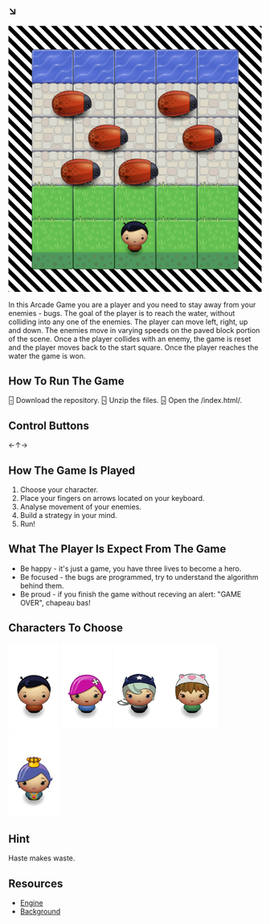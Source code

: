 ## ↘︎

![SCREENSHOT](img/screenshot.png)

In this Arcade Game you are a player and you need to stay away from your enemies - bugs. The goal of the player is to reach the water, without colliding into any one of the enemies. The player can move left, right, up and down. The enemies move in varying speeds on the paved block portion of the scene. Once a the player collides with an enemy, the game is reset and the player moves back to the start square. Once the player reaches the water the game is won.

## How To Run The Game

🁤 Download the repository.
🁥 Unzip the files.
🁦 Open the /index.html/.

## Control Buttons

←↑→

## How The Game Is Played

1. Choose your character.
2. Place your fingers on arrows located on your keyboard. 
3. Analyse movement of your enemies.
4. Build a strategy in your mind.
5. Run!

## What The Player Is Expect From The Game

- Be happy - it's just a game, you have three lives to become a hero.
- Be focused - the bugs are programmed, try to understand the algorithm behind them.
- Be proud - if you finish the game without receving an alert: "GAME OVER", chapeau bas!

## Characters To Choose

![BOY](img/char-boy.png)
![PINKY](img/char-pink-girl.png)
![WITCH](img/char-horn-girl.png)
![CATGIRL](img/char-cat-girl.png)
![PRINCESS](img/char-princess-girl.png)

## Hint

Haste makes waste.

## Resources

* [Engine](https://eu.udacity.com/course/front-end-web-developer-nanodegree--nd001)
* [Background](https://css-tricks.com/stripes-css/)